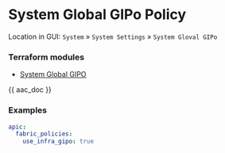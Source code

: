 # System Global GIPo Policy

Location in GUI:
`System` » `System Settings` » `System Gloval GIPo`

### Terraform modules

* [System Global GIPO](https://registry.terraform.io/modules/netascode/system-global-gipo/aci/latest)

{{ aac_doc }}

### Examples

```yaml
apic:
  fabric_policies:
    use_infra_gipo: true
```

